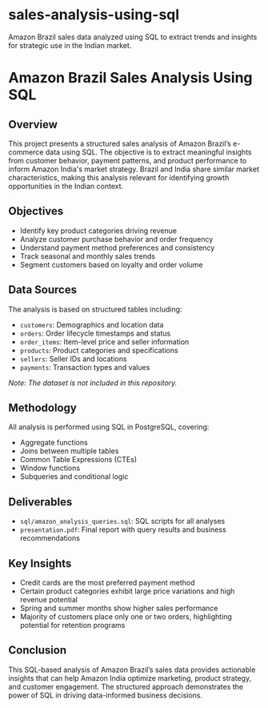 # sales-analysis-using-sql
Amazon Brazil sales data analyzed using SQL to extract trends and insights for strategic use in the Indian market.

# Amazon Brazil Sales Analysis Using SQL

## Overview

This project presents a structured sales analysis of Amazon Brazil’s e-commerce data using SQL. The objective is to extract meaningful insights from customer behavior, payment patterns, and product performance to inform Amazon India's market strategy. Brazil and India share similar market characteristics, making this analysis relevant for identifying growth opportunities in the Indian context.

## Objectives

- Identify key product categories driving revenue
- Analyze customer purchase behavior and order frequency
- Understand payment method preferences and consistency
- Track seasonal and monthly sales trends
- Segment customers based on loyalty and order volume

## Data Sources

The analysis is based on structured tables including:

- `customers`: Demographics and location data
- `orders`: Order lifecycle timestamps and status
- `order_items`: Item-level price and seller information
- `products`: Product categories and specifications
- `sellers`: Seller IDs and locations
- `payments`: Transaction types and values

*Note: The dataset is not included in this repository.*

## Methodology

All analysis is performed using SQL in PostgreSQL, covering:

- Aggregate functions
- Joins between multiple tables
- Common Table Expressions (CTEs)
- Window functions
- Subqueries and conditional logic

## Deliverables

- `sql/amazon_analysis_queries.sql`: SQL scripts for all analyses
- `presentation.pdf`: Final report with query results and business recommendations

## Key Insights

- Credit cards are the most preferred payment method
- Certain product categories exhibit large price variations and high revenue potential
- Spring and summer months show higher sales performance
- Majority of customers place only one or two orders, highlighting potential for retention programs

## Conclusion

This SQL-based analysis of Amazon Brazil’s sales data provides actionable insights that can help Amazon India optimize marketing, product strategy, and customer engagement. The structured approach demonstrates the power of SQL in driving data-informed business decisions.
